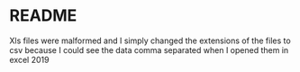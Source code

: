 # README #

Xls files were malformed and I simply changed the extensions of the files to csv
because I could see the data comma separated when I opened them in excel 2019
